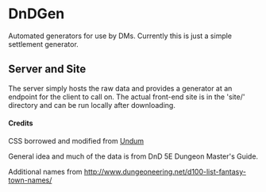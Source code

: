 # DnDGen
Automated generators for use by DMs.
Currently this is just a simple settlement generator.

## Server and Site
The server simply hosts the raw data and provides a generator at an endpoint for the client to call on. The actual front-end site is in the 'site/' directory and can be run locally after downloading.


#### Credits
CSS borrowed and modified from [Undum](https://github.com/idmillington/undum)

General idea and much of the data is from DnD 5E Dungeon Master's Guide.

Additional names from http://www.dungeoneering.net/d100-list-fantasy-town-names/
